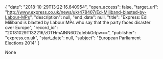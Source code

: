 {
  "date": "2018-10-29T13:22:16.640954", 
  "open_access": false, 
  "target_url": "http://www.express.co.uk/news/uk/478407/Ed-Miliband-blasted-by-Labour-MPs", 
  "description": null, 
  "end_date": null, 
  "title": "Express: Ed Miliband is blasted by Labour MPs who say that the party faces disaster over Europe", 
  "record_id": "20181029T132216/zDTHmAlNN6O2qIebkGrlpw==", 
  "publisher": "express.co.uk", 
  "start_date": null, 
  "subject": "European Parliament Elections 2014"
}

None